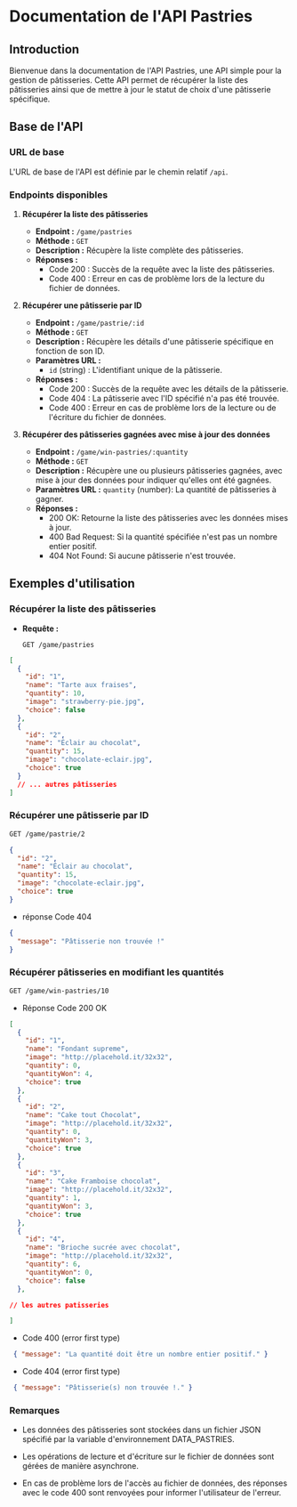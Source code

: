 # Documentation de l'API Pastries

## Introduction

Bienvenue dans la documentation de l'API Pastries, une API simple pour la gestion de pâtisseries. Cette API permet de récupérer la liste des pâtisseries ainsi que de mettre à jour le statut de choix d'une pâtisserie spécifique.

## Base de l'API

### URL de base

L'URL de base de l'API est définie par le chemin relatif `/api`.

### Endpoints disponibles

1. **Récupérer la liste des pâtisseries**

   - **Endpoint :** `/game/pastries`
   - **Méthode :** `GET`
   - **Description :** Récupère la liste complète des pâtisseries.
   - **Réponses :**
     - Code 200 : Succès de la requête avec la liste des pâtisseries.
     - Code 400 : Erreur en cas de problème lors de la lecture du fichier de données.

2. **Récupérer une pâtisserie par ID**

   - **Endpoint :** `/game/pastrie/:id`
   - **Méthode :** `GET`
   - **Description :** Récupère les détails d'une pâtisserie spécifique en fonction de son ID.
   - **Paramètres URL :**
     - `id` (string) : L'identifiant unique de la pâtisserie.
   - **Réponses :**
     - Code 200 : Succès de la requête avec les détails de la pâtisserie.
     - Code 404 : La pâtisserie avec l'ID spécifié n'a pas été trouvée.
     - Code 400 : Erreur en cas de problème lors de la lecture ou de l'écriture du fichier de données.

3. **Récupérer des pâtisseries gagnées avec mise à jour des données**
   - **Endpoint :** `/game/win-pastries/:quantity`
   - **Méthode :** `GET`
   - **Description :** Récupère une ou plusieurs pâtisseries gagnées, avec mise à jour des données pour indiquer qu'elles ont été gagnées.
   - **Paramètres URL :** `quantity` (number): La quantité de pâtisseries à gagner.
   - **Réponses :**
     - 200 OK: Retourne la liste des pâtisseries avec les données mises à jour.
     - 400 Bad Request: Si la quantité spécifiée n'est pas un nombre entier positif.
     - 404 Not Found: Si aucune pâtisserie n'est trouvée.

## Exemples d'utilisation

### Récupérer la liste des pâtisseries

- **Requête :**
  ```http
  GET /game/pastries
  ```

```json
[
  {
    "id": "1",
    "name": "Tarte aux fraises",
    "quantity": 10,
    "image": "strawberry-pie.jpg",
    "choice": false
  },
  {
    "id": "2",
    "name": "Éclair au chocolat",
    "quantity": 15,
    "image": "chocolate-eclair.jpg",
    "choice": true
  }
  // ... autres pâtisseries
]
```

### Récupérer une pâtisserie par ID

```txt
GET /game/pastrie/2
```

```json
{
  "id": "2",
  "name": "Éclair au chocolat",
  "quantity": 15,
  "image": "chocolate-eclair.jpg",
  "choice": true
}
```

- réponse Code 404

```json
{
  "message": "Pâtisserie non trouvée !"
}
```

### Récupérer pâtisseries en modifiant les quantités

```txt
GET /game/win-pastries/10
```

- Réponse Code 200 OK

```json
[
  {
    "id": "1",
    "name": "Fondant supreme",
    "image": "http://placehold.it/32x32",
    "quantity": 0,
    "quantityWon": 4,
    "choice": true
  },
  {
    "id": "2",
    "name": "Cake tout Chocolat",
    "image": "http://placehold.it/32x32",
    "quantity": 0,
    "quantityWon": 3,
    "choice": true
  },
  {
    "id": "3",
    "name": "Cake Framboise chocolat",
    "image": "http://placehold.it/32x32",
    "quantity": 1,
    "quantityWon": 3,
    "choice": true
  },
  {
    "id": "4",
    "name": "Brioche sucrée avec chocolat",
    "image": "http://placehold.it/32x32",
    "quantity": 6,
    "quantityWon": 0,
    "choice": false
  },

// les autres patisseries

]

```

- Code 400 (error first type)

```json
 { "message": "La quantité doit être un nombre entier positif." }
```

- Code 404 (error first type)

```json
 { "message": "Pâtisserie(s) non trouvée !." }
```

### Remarques

- Les données des pâtisseries sont stockées dans un fichier JSON spécifié par la variable d'environnement DATA_PASTRIES.

- Les opérations de lecture et d'écriture sur le fichier de données sont gérées de manière asynchrone.

- En cas de problème lors de l'accès au fichier de données, des réponses avec le code 400 sont renvoyées pour informer l'utilisateur de l'erreur.
